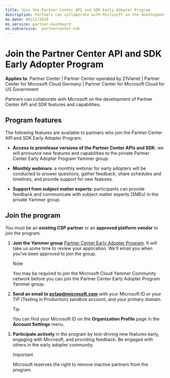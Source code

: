```yaml
---
title: Join the Partner Center API and SDK Early Adopter Program
description: Partners can collaborate with Microsoft on the development of partner features and capabilities.
ms.date: 06/11/2019
ms.service: partner-dashboard
ms.subservice:  partnercenter-sdk
---
```


# Join the Partner Center API and SDK Early Adopter Program

**Applies to**: Partner Center | Partner Center operated by 21Vianet | Partner Center for Microsoft Cloud Germany | Partner Center for Microsoft Cloud for US Government

Partners can collaborate with Microsoft on the development of Partner Center API and SDK features and capabilities.

## Program features

The following features are available to partners who join the Partner Center API and SDK Early Adopter Program:

- **Access to prerelease versions of the Partner Center APIs and SDK**: we will announce new features and capabilities to the private Partner Center Early Adopter Program Yammer group.

- **Monthly webinars**: a monthly webinar for early adopters will be conducted to answer questions, gather feedback, share schedules and timelines, and provide support for new features.

- **Support from subject matter experts**: participants can provide feedback and communicate with subject matter experts (SMEs) in the private Yammer group.

## Join the program

You must be an **existing CSP partner** or an **approved platform vendor** to join the program.

1. **Join the Yammer group** [Partner Center Early Adopter Program](https://www.yammer.com/cloudpartnercommunity/#/threads/inGroup?type=in_group&feedId=5944712&view=all). It will take us some time to review your application. We'll email you when you've been approved to join the group.

   > [!NOTE]
   > You may be required to join the Microsoft Cloud Yammer Community network before you can join the Partner Center Early Adopter Program Yammer group.

2. **Send an email to [pctap@microsoft.com](mailto:pctap@microsoft.com)** with your Microsoft ID or your TiP (Testing in Production) sandbox account, and your primary domain.

   > [!TIP]
   > You can find your Microsoft ID on the **Organization Profile** page in the **Account Settings** menu.

3. **Participate actively** in the program by test-driving new features early, engaging with Microsoft, and providing feedback. Be engaged with others in the early adopter community.

   > [!IMPORTANT]
   > Microsoft reserves the right to remove inactive partners from the program.
